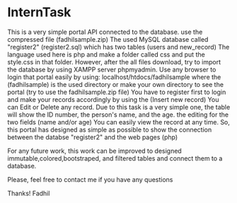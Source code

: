# InternTask
This is a very simple portal API connected to the database. use the compressed file (fadhilsample.zip) 
The used MySQL database called "register2" (register2.sql) which has two tables (users and new_record)
The language used here is php and make a folder called css and put the style.css in that folder.
However, after the all files download, try to import the database by using XAMPP server phpmyadmin.
Use any browser to login that portal easily by using: localhost/htdocs/fadhilsample
where the (fadhilsample) is the used directory or make your own directory to see the portal (try to use the fadhilsample.zip file)
You have to register first to login and make your records accordingly by using the (Insert new record)
You can Edit or Delete any record.
Due to this task is a very simple one, the table will show the ID number, the person's name, and the age.
the editing for the two fields (name and/or age) 
You can easily view the record at any time.
So, this portal has designed as simple as possible to show the connection between the databse "register2" and the web pages (php) 

For any future work, this work can be improved to designed immutable,colored,bootstraped, and filtered tables and connect them to a database.

Please, feel free to contact me if you have any questions

Thanks!
Fadhil
